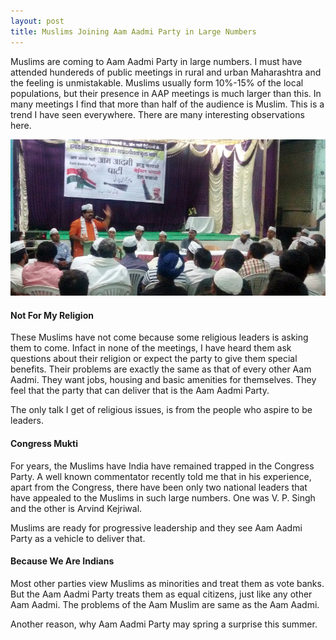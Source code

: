 ```yaml
---
layout: post
title: Muslims Joining Aam Aadmi Party in Large Numbers
---
```

Muslims are coming to Aam Aadmi Party in large numbers. I must have attended hundereds of public meetings in rural and urban Maharashtra and the feeling is unmistakable. Muslims usually form 10%-15% of the local populations, but their presence in AAP meetings is much larger than this. In many meetings I find that more than half of the audience is Muslim. This is a trend I have seen everywhere. There are many interesting observations here.

![Meeting of Minority Groups](/assets/images/minorities-meeting.png)

#### Not For My Religion

These Muslims have not come because some religious leaders is asking them to come. Infact in none of the meetings, I have heard them ask questions about their religion or expect the party to give them special benefits. Their problems are exactly the same as that of every other Aam Aadmi. They want jobs, housing and basic amenities for themselves. They feel that the party that can deliver that is the Aam Aadmi Party.

The only talk I get of religious issues, is from the people who aspire to be leaders.

#### Congress Mukti

For years, the Muslims have India have remained trapped in the Congress Party. A well known commentator recently told me that in his experience, apart from the Congress, there have been only two national leaders that have appealed to the Muslims in such large numbers. One was V. P. Singh and the other is Arvind Kejriwal.

Muslims are ready for progressive leadership and they see Aam Aadmi Party as a vehicle to deliver that.

#### Because We Are Indians

Most other parties view Muslims as minorities and treat them as vote banks. But the Aam Aadmi Party treats them as equal citizens, just like any other Aam Aadmi. The problems of the Aam Muslim are same as the Aam Aadmi.

Another reason, why Aam Aadmi Party may spring a surprise this summer.
